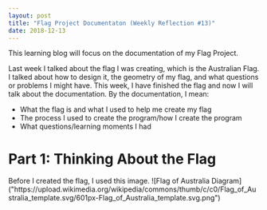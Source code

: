 ```yaml
---
layout: post
title: "Flag Project Documentaton (Weekly Reflection #13)"
date: 2018-12-13
---
```


This learning blog will focus on the documentation of my Flag Project.

Last week I talked about the flag I was creating, which is the Australian Flag. I talked about how to design it, the geometry of my flag, and what questions or problems I might have. This week, I have finished the flag and now I will talk about the documentation. By the documentation, I mean:
 - What the flag is and what I used to help me create my flag
 - The process I used to create the program/how I create the program
 - What questions/learning moments I had
 
<h1> Part 1: Thinking About the Flag </h1>
Before I created the flag, I used this image. 
![Flag of Australia Diagram]("https://upload.wikimedia.org/wikipedia/commons/thumb/c/c0/Flag_of_Australia_template.svg/601px-Flag_of_Australia_template.svg.png")
